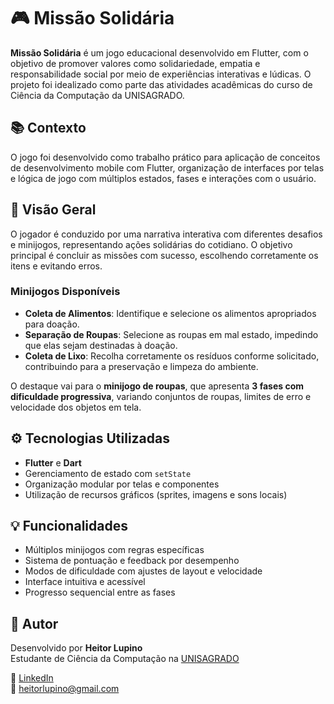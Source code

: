 # 🎮 Missão Solidária

**Missão Solidária** é um jogo educacional desenvolvido em Flutter, com o objetivo de promover valores como solidariedade, empatia e responsabilidade social por meio de experiências interativas e lúdicas. O projeto foi idealizado como parte das atividades acadêmicas do curso de Ciência da Computação da UNISAGRADO.

## 📚 Contexto

O jogo foi desenvolvido como trabalho prático para aplicação de conceitos de desenvolvimento mobile com Flutter, organização de interfaces por telas e lógica de jogo com múltiplos estados, fases e interações com o usuário.

## 🧩 Visão Geral

O jogador é conduzido por uma narrativa interativa com diferentes desafios e minijogos, representando ações solidárias do cotidiano. O objetivo principal é concluir as missões com sucesso, escolhendo corretamente os itens e evitando erros.

### Minijogos Disponíveis

- **Coleta de Alimentos**: Identifique e selecione os alimentos apropriados para doação.
- **Separação de Roupas**: Selecione as roupas em mal estado, impedindo que elas sejam destinadas à doação.
- **Coleta de Lixo**: Recolha corretamente os resíduos conforme solicitado, contribuindo para a preservação e limpeza do ambiente.

O destaque vai para o **minijogo de roupas**, que apresenta **3 fases com dificuldade progressiva**, variando conjuntos de roupas, limites de erro e velocidade dos objetos em tela.

## ⚙️ Tecnologias Utilizadas

- **Flutter** e **Dart**
- Gerenciamento de estado com `setState`
- Organização modular por telas e componentes
- Utilização de recursos gráficos (sprites, imagens e sons locais)

## 💡 Funcionalidades

- Múltiplos minijogos com regras específicas
- Sistema de pontuação e feedback por desempenho
- Modos de dificuldade com ajustes de layout e velocidade
- Interface intuitiva e acessível
- Progresso sequencial entre as fases

## 👤 Autor

Desenvolvido por **Heitor Lupino**  
Estudante de Ciência da Computação na [UNISAGRADO](https://unisagrado.edu.br)

🔗 [LinkedIn](https://www.linkedin.com/in/heitor-lupino-b580562b5)  
📧 heitorlupino@gmail.com
